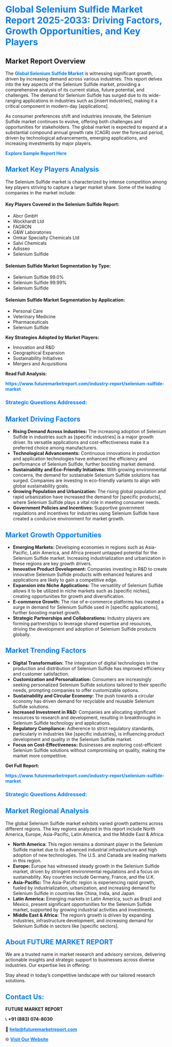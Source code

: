 <h1 style="color: #007BFF;">Global Selenium Sulfide Market Report 2025-2033: Driving Factors, Growth Opportunities, and Key Players</h1>

<section id="overview">
<h2>Market Report Overview</h2>
<p>The <a href="https://www.futuremarketreport.com/industry-report/selenium-sulfide-market" style="color: #007BFF; text-decoration: none;"><strong>Global Selenium Sulfide Market</strong></a> is witnessing significant growth, driven by increasing demand across various industries. This report delves into the key aspects of the Selenium Sulfide market, providing a comprehensive analysis of its current status, future potential, and challenges. The demand for Selenium Sulfide has surged due to its wide-ranging applications in industries such as [insert industries], making it a critical component in modern-day [applications].</p>
<p>As consumer preferences shift and industries innovate, the Selenium Sulfide market continues to evolve, offering both challenges and opportunities for stakeholders. The global market is expected to expand at a substantial compound annual growth rate (CAGR) over the forecast period, driven by technological advancements, emerging applications, and increasing investments by major players.</p>
</section>

<section id="overview">
<p><a href="https://www.futuremarketreport.com/request-sample/reportId=57604" style="color: #007BFF; text-decoration: none;"><strong>Explore Sample Report Here</strong></a></p>
</section>

<section id="key-players">
<h2 style="color: #007BFF;">Market Key Players Analysis</h2>
<p>The Selenium Sulfide market is characterized by intense competition among key players striving to capture a larger market share. Some of the leading companies in the market include:</p>
<h4>Key Players Covered in the Selenium Sulfide Report:</h4>
<ul><li>Abcr GmbH</li><li>Wockhardt Ltd</li><li>FAGRON</li><li>G&amp;W Laboratories</li><li>Omkar Specialty Chemicals Ltd</li><li>Salvi Chemicals</li><li>Adisseo</li><li>Selenium Sulfide</li></ul>
<h4>Selenium Sulfide Market Segmentation by Type:</h4>
<ul><li>Selenium Sulfide 99.0%</li><li>Selenium Sulfide 99.99%</li><li>Selenium Sulfide</li></ul>

<h4>Selenium Sulfide Market Segmentation by Application:</h4>
<ul><li>Personal Care</li><li>Veterinary Medicine</li><li>Pharmaceuticals</li><li>Selenium Sulfide</li></ul>
<p><strong>Key Strategies Adopted by Market Players:</strong></p>
<ul>
<li>Innovation and R&D</li>
<li>Geographical Expansion</li>
<li>Sustainability Initiatives</li>
<li>Mergers and Acquisitions</li>
</ul>
</section>

<section>
<p><strong>Read Full Analysis: </strong></p><a href="https://www.futuremarketreport.com/industry-report/selenium-sulfide-market" style="color: #007BFF; text-decoration: none;"><strong>https://www.futuremarketreport.com/industry-report/selenium-sulfide-market</strong></a>
<h3 style="color: #007BFF;">Strategic Questions Addressed:</h3>
</section>

<section id="driving-factors">
<h2 style="color: #007BFF;">Market Driving Factors</h2>
<ul>
<li><strong>Rising Demand Across Industries:</strong> The increasing adoption of Selenium Sulfide in industries such as [specific industries] is a major growth driver. Its versatile applications and cost-effectiveness make it a preferred choice among manufacturers.</li>
<li><strong>Technological Advancements:</strong> Continuous innovations in production and application technologies have enhanced the efficiency and performance of Selenium Sulfide, further boosting market demand.</li>
<li><strong>Sustainability and Eco-Friendly Initiatives:</strong> With growing environmental concerns, the demand for sustainable Selenium Sulfide solutions has surged. Companies are investing in eco-friendly variants to align with global sustainability goals.</li>
<li><strong>Growing Population and Urbanization:</strong> The rising global population and rapid urbanization have increased the demand for [specific products], where Selenium Sulfide plays a vital role in meeting consumer needs.</li>
<li><strong>Government Policies and Incentives:</strong> Supportive government regulations and incentives for industries using Selenium Sulfide have created a conducive environment for market growth.</li>
</ul>
</section>

<section id="growth-opportunities">
<h2 style="color: #007BFF;">Market Growth Opportunities</h2>
<ul>
<li><strong>Emerging Markets:</strong> Developing economies in regions such as Asia-Pacific, Latin America, and Africa present untapped potential for the Selenium Sulfide market. Increasing industrialization and urbanization in these regions are key growth drivers.</li>
<li><strong>Innovative Product Development:</strong> Companies investing in R&D to create innovative Selenium Sulfide products with enhanced features and applications are likely to gain a competitive edge.</li>
<li><strong>Expansion into Niche Applications:</strong> The versatility of Selenium Sulfide allows it to be utilized in niche markets such as [specific niches], creating opportunities for growth and diversification.</li>
<li><strong>E-commerce Growth:</strong> The rise of e-commerce platforms has created a surge in demand for Selenium Sulfide used in [specific applications], further boosting market growth.</li>
<li><strong>Strategic Partnerships and Collaborations:</strong> Industry players are forming partnerships to leverage shared expertise and resources, driving the development and adoption of Selenium Sulfide products globally.</li>
</ul>
</section>

<section id="trending-factors">
<h2 style="color: #007BFF;">Market Trending Factors</h2>
<ul>
<li><strong>Digital Transformation:</strong> The integration of digital technologies in the production and distribution of Selenium Sulfide has improved efficiency and customer satisfaction.</li>
<li><strong>Customization and Personalization:</strong> Consumers are increasingly seeking personalized Selenium Sulfide solutions tailored to their specific needs, prompting companies to offer customizable options.</li>
<li><strong>Sustainability and Circular Economy:</strong> The push towards a circular economy has driven demand for recyclable and reusable Selenium Sulfide solutions.</li>
<li><strong>Increased Investment in R&D:</strong> Companies are allocating significant resources to research and development, resulting in breakthroughs in Selenium Sulfide technology and applications.</li>
<li><strong>Regulatory Compliance:</strong> Adherence to strict regulatory standards, particularly in industries like [specific industries], is influencing product development and quality in the Selenium Sulfide market.</li>
<li><strong>Focus on Cost-Effectiveness:</strong> Businesses are exploring cost-efficient Selenium Sulfide solutions without compromising on quality, making the market more competitive.</li>
</ul>
</section>

<section>
<p><strong>Get Full Report: </strong></p><a href="https://www.futuremarketreport.com/industry-report/selenium-sulfide-market" style="color: #007BFF; text-decoration: none;"><strong>https://www.futuremarketreport.com/industry-report/selenium-sulfide-market</strong></a>
<h3 style="color: #007BFF;">Strategic Questions Addressed:</h3>
</section>


<section id="regional-analysis">
<h2 style="color: #007BFF;">Market Regional Analysis</h2>
<p>The global Selenium Sulfide market exhibits varied growth patterns across different regions. The key regions analyzed in this report include North America, Europe, Asia-Pacific, Latin America, and the Middle East & Africa:</p>
<ul>
<li><strong>North America:</strong> This region remains a dominant player in the Selenium Sulfide market due to its advanced industrial infrastructure and high adoption of new technologies. The U.S. and Canada are leading markets in this region.</li>
<li><strong>Europe:</strong> Europe has witnessed steady growth in the Selenium Sulfide market, driven by stringent environmental regulations and a focus on sustainability. Key countries include Germany, France, and the U.K.</li>
<li><strong>Asia-Pacific:</strong> The Asia-Pacific region is experiencing rapid growth, fueled by industrialization, urbanization, and increasing demand for Selenium Sulfide in countries like China, India, and Japan.</li>
<li><strong>Latin America:</strong> Emerging markets in Latin America, such as Brazil and Mexico, present significant opportunities for the Selenium Sulfide market, supported by growing industrial activities and investments.</li>
<li><strong>Middle East & Africa:</strong> The region’s growth is driven by expanding industries, infrastructure development, and increasing demand for Selenium Sulfide in sectors like [specific sectors].</li>
</ul>
</section>

<footer>
<h2 style="color: #007BFF;">About FUTURE MARKET REPORT</h2>
<p>We are a trusted name in market research and advisory services, delivering actionable insights and strategic support to businesses across diverse industries. Our expertise lies in offering:</p>

<p>Stay ahead in today’s competitive landscape with our tailored research solutions.</p>

<h2 style="color: #007BFF;">Contact Us:</h2>
<p><strong>FUTURE MARKET REPORT</strong></p>
<p>📞 <strong>+91 (883) 074-8030</strong></p>
<p>📧 <strong><a href="mailto:help@futuremarketreport.com" style="color: #007BFF;">help@futuremarketreport.com</a></strong></p>
<p>🌐 <strong><a href="https://www.futuremarketreport.com/" style="color: #007BFF;">Visit Our Website</a></strong></p>
</footer>